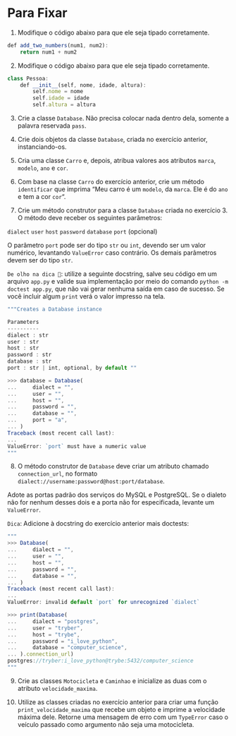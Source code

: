 # Para Fixar

1. Modifique o código abaixo para que ele seja tipado corretamente.
```js
def add_two_numbers(num1, num2):
    return num1 + num2
```

2. Modifique o código abaixo para que ele seja tipado corretamente.
```js
class Pessoa:
    def __init__(self, nome, idade, altura):
        self.nome = nome
        self.idade = idade
        self.altura = altura
```

3. Crie a classe `Database`. Não precisa colocar nada dentro dela, somente a palavra reservada `pass`.

4. Crie dois objetos da classe `Database`, criada no exercício anterior, instanciando-os.

5. Cria uma classe `Carro` e, depois, atribua valores aos atributos `marca`, `modelo`, `ano` e `cor`.

6. Com base na classe `Carro` do exercício anterior, crie um método `identificar` que imprima “Meu carro é um `modelo`, da `marca`. Ele é do `ano` e tem a cor `cor`“.

7. Crie um método construtor para a classe `Database` criada no exercício 3. O método deve receber os seguintes parâmetros:

`dialect`
`user`
`host`
`password`
`database`
`port` (opcional)

O parâmetro `port` pode ser do tipo `str` ou `int`, devendo ser um valor numérico, levantando `ValueError` caso contrário. Os demais parâmetros devem ser do tipo `str`.

`De olho na dica 👀`: utilize a seguinte docstring, salve seu código em um arquivo `app.py` e valide sua implementação por meio do comando `python -m doctest app.py`, que não vai gerar nenhuma saída em caso de sucesso. Se você incluir algum `print` verá o valor impresso na tela.
```js
"""Creates a Database instance

Parameters
----------
dialect : str
user : str
host : str
password : str
database : str
port : str | int, optional, by default ""

>>> database = Database(
...     dialect = "",
...     user = "",
...     host = "",
...     password = "",
...     database = "",
...     port = "a",
... )
Traceback (most recent call last):
...
ValueError: `port` must have a numeric value
"""
```

8. O método construtor de `Database` deve criar um atributo chamado `connection_url`, no formato `dialect://username:password@host:port/database`.

Adote as portas padrão dos serviços do MySQL e PostgreSQL. Se o dialeto não for nenhum desses dois e a porta não for especificada, levante um `ValueError`.

`Dica`: Adicione à docstring do exercício anterior mais doctests:
```js
"""
>>> Database(
...     dialect = "",
...     user = "",
...     host = "",
...     password = "",
...     database = "",
... )
Traceback (most recent call last):
...
ValueError: invalid default `port` for unrecognized `dialect`

>>> print(Database(
...     dialect = "postgres",
...     user = "tryber",
...     host = "trybe",
...     password = "i_love_python",
...     database = "computer_science",
... ).connection_url)
postgres://tryber:i_love_python@trybe:5432/computer_science
"""
```

9. Crie as classes `Motocicleta` e `Caminhao` e inicialize as duas com o atributo `velocidade_maxima`.

10. Utilize as classes criadas no exercício anterior para criar uma função `print_velocidade_maxima` que recebe um objeto e imprime a velocidade máxima dele. Retorne uma mensagem de erro com um `TypeError` caso o veículo passado como argumento não seja uma motocicleta.
